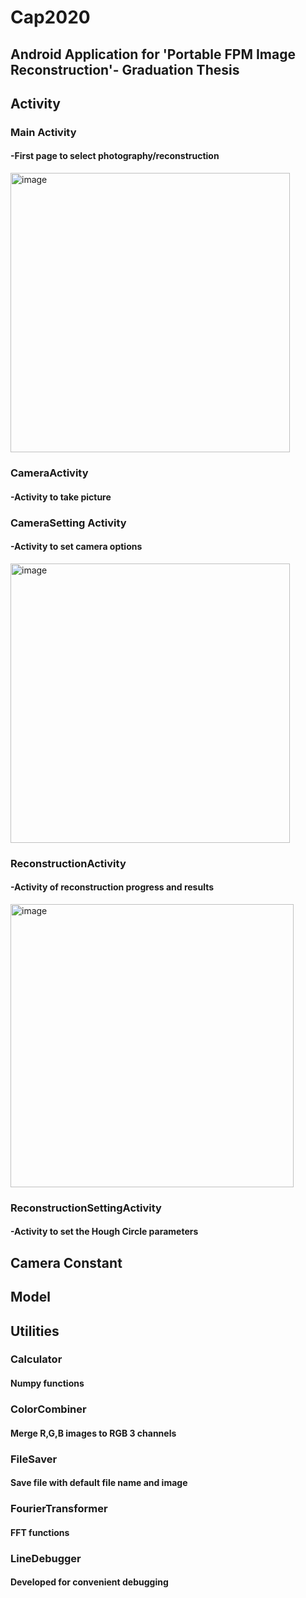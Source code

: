 # Cap2020
## Android Application for 'Portable FPM Image Reconstruction'- Graduation Thesis
## Activity
### Main Activity
#### -First page to select photography/reconstruction

<img width="447" alt="image" src="https://user-images.githubusercontent.com/70501917/158759789-32ea6c5a-abf0-44d7-9db6-fe203484af7b.png">

### CameraActivity
#### -Activity to take picture
### CameraSetting Activity
#### -Activity to set camera options

<img width="447" alt="image" src="https://user-images.githubusercontent.com/70501917/158760051-0a18a05e-6d56-4db6-8a49-cbe9201026d6.png">

### ReconstructionActivity
#### -Activity of reconstruction progress and results

<img width="453" alt="image" src="https://user-images.githubusercontent.com/70501917/158760108-7de2bbde-43dc-4bac-8c87-2a23582db606.png">

### ReconstructionSettingActivity
#### -Activity to set the Hough Circle parameters
## Camera Constant
## Model
## Utilities
### Calculator
#### Numpy functions
### ColorCombiner
#### Merge R,G,B images to RGB 3 channels
### FileSaver
#### Save file with default file name and image
### FourierTransformer
#### FFT functions
### LineDebugger
#### Developed for convenient debugging

